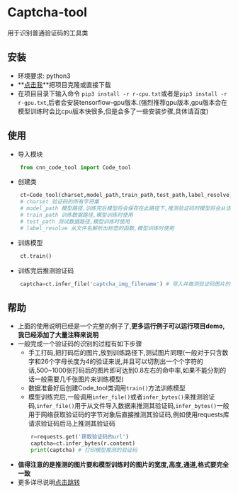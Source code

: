 # Captcha-tool
用于识别普通验证码的工具类
## 安装
* 环境要求: python3
* **[点击我](https://github.com/MMMzq/Captchatool)**把项目克隆或直接下载
* 在项目目录下输入命令 `pip3 install -r r-cpu.txt`或者是`pip3 install -r r-gpu.txt`,后者会安装tensorflow-gpu版本.(强烈推荐gpu版本,gpu版本会在模型训练时会比cpu版本快很多,但是会多了一些安装步骤,具体请百度)

## 使用
* 导入模块
```python
    from cnn_code_tool import Code_tool
```
* 创建类
```python
    ct=Code_tool(charset,model_path,train_path,test_path,label_resolve)
    # charset 验证码的所有字符集
    # model_path 模型路径,训练完后模型将会保存在此路径下,推测验证码时模型将会从该路径下导入模型
    # train_path 训练数据路径,模型训练时使用
    # test_path 测试数据路径,模型训练时使用
    # label_resolve 从文件名解析出标签的函数,模型训练时使用
```
* 训练模型
```python
    ct.train()
```
* 训练完后推测验证码
```python
    captcha=ct.infer_file('captcha_img_filename') # 导入并推测验证码图片的验证码
```

## 帮助
* 上面的使用说明已经是一个完整的例子了,**更多运行例子可以运行项目demo,我已经添加了大量注释来说明**
* 一般完成一个验证码的识别的过程有如下步骤
    * 手工打码,把打码后的图片,放到训练路径下,测试图片同理(一般对于只含数字和26个字母长度为4的验证来说,并且可以切割出一个个字符的话,500~1000张打码后的图片即可达到0.8左右的命中率,如果不能分割的话一般需要几千张图片来训练模型)
    * 数据准备好后创建Code_tool类调用`train()`方法训练模型
    * 模型训练完后,一般调用`infer_file()`或者`infer_bytes()`来推测验证码,`infer_file()`用于从文件导入数据来推测其验证码,`infer_bytes()`一般用于网络获取验证码的字节对象后直接推测其验证码,例如使用requests库请求验证码后马上推测其验证码
    ```python
        r=requests.get('获取验证码的url')
        captcha=ct.infer_bytes(r.content)
        print(captcha) # 打印模型推测的验证码
    ```
* **值得注意的是推测的图片要和模型训练时的图片的宽度,高度,通道,格式要完全一致**
* 更多详尽说明[点击跳转](https://www.jianshu.com/p/354eb20942ea)
